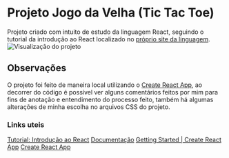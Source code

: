 # Projeto Jogo da Velha (Tic Tac Toe)

Projeto criado com intuito de estudo da linguagem React, seguindo o tutorial da introdução ao React localizado no [próprio site da linguagem](https://pt-br.reactjs.org/tutorial/tutorial.html).
![Visualização do projeto](https://cdn.discordapp.com/attachments/905899589553500220/962722835414003763/print.png)


## Observações

O projeto foi feito de maneira local utilizando o [Create React App](https://github.com/facebook/create-react-app#create-react-app--), ao decorrer do código é possível ver alguns comentários feitos por mim para fins de anotação e entendimento do processo feito, também há algumas alterações de minha escolha no arquivos CSS do projeto.

### Links uteis
[Tutorial: Introdução ao React](https://pt-br.reactjs.org/tutorial/tutorial.html)
[Documentação](https://pt-br.reactjs.org/docs/getting-started.html)
[Getting Started | Create React App](https://create-react-app.dev/docs/getting-started)
[Create React App](https://github.com/facebook/create-react-app#create-react-app--)
